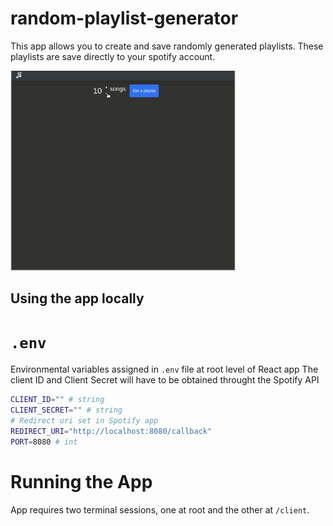 # random-playlist-generator

This app allows you to create and save randomly generated playlists. These playlists are save directly to your spotify account.

<img src="./app-demo.gif" width="360" height="320" />

## Using the app locally

# `.env`
Environmental variables assigned in `.env` file at root level of React app
The client ID and Client Secret will have to be obtained throught the Spotify API
``` bash
CLIENT_ID="" # string
CLIENT_SECRET="" # string
# Redirect uri set in Spotify app
REDIRECT_URI="http://localhost:8080/callback"
PORT=8080 # int
```
# Running the App
App requires two terminal sessions, one at root and the other at `/client`.